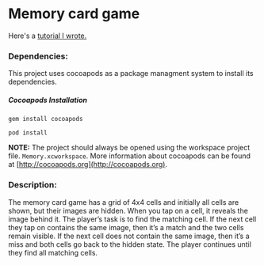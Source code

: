 # Memory card game
Here's a [tutorial I wrote.](https://medium.com/p/6513f34dd25c)

### Dependencies:
This project uses cocoapods as a package managment system to install its dependencies.

##### Cocoapods Installation

`gem install cocoapods`

`pod install`

**NOTE:** The project should always be opened using the workspace project file. `Memory.xcworkspace`. More information about cocoapods can be found at [http://cocoapods.org](http://cocoapods.org).
	
### Description: 

The memory card game has a grid of 4x4 cells and initially all cells are shown, but their images are hidden. When you tap on a cell, it reveals the image behind it. The player’s task is to find the matching cell. If the next cell they tap on contains the same image, then it’s a match and the two cells remain visible. If the next cell does not contain the same image, then it’s a miss and both cells go back to the hidden state. The player continues until they find all matching cells.
